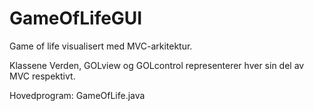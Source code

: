 # GameOfLifeGUI
Game of life visualisert med MVC-arkitektur.

Klassene Verden, GOLview og GOLcontrol representerer hver sin del av MVC respektivt.

Hovedprogram: GameOfLife.java
